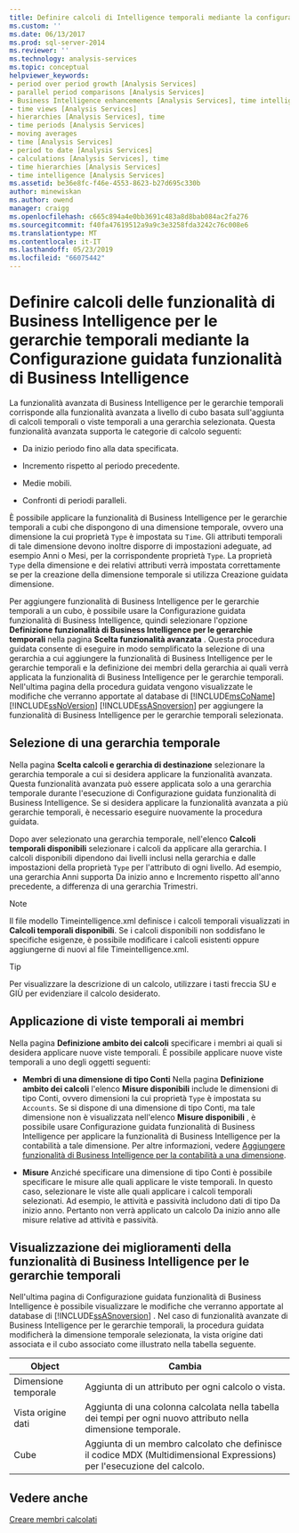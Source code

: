 ```yaml
---
title: Definire calcoli di Intelligence temporali mediante la configurazione guidata di Business Intelligence | Microsoft Docs
ms.custom: ''
ms.date: 06/13/2017
ms.prod: sql-server-2014
ms.reviewer: ''
ms.technology: analysis-services
ms.topic: conceptual
helpviewer_keywords:
- period over period growth [Analysis Services]
- parallel period comparisons [Analysis Services]
- Business Intelligence enhancements [Analysis Services], time intelligence
- time views [Analysis Services]
- hierarchies [Analysis Services], time
- time periods [Analysis Services]
- moving averages
- time [Analysis Services]
- period to date [Analysis Services]
- calculations [Analysis Services], time
- time hierarchies [Analysis Services]
- time intelligence [Analysis Services]
ms.assetid: be36e8fc-f46e-4553-8623-b27d695c330b
author: minewiskan
ms.author: owend
manager: craigg
ms.openlocfilehash: c665c894a4e0bb3691c483a8d8bab084ac2fa276
ms.sourcegitcommit: f40fa47619512a9a9c3e3258fda3242c76c008e6
ms.translationtype: MT
ms.contentlocale: it-IT
ms.lasthandoff: 05/23/2019
ms.locfileid: "66075442"
---
```

# <a name="define-time-intelligence-calculations-using-the-business-intelligence-wizard"></a>Definire calcoli delle funzionalità di Business Intelligence per le gerarchie temporali mediante la Configurazione guidata funzionalità di Business Intelligence
  La funzionalità avanzata di Business Intelligence per le gerarchie temporali corrisponde alla funzionalità avanzata a livello di cubo basata sull'aggiunta di calcoli temporali o viste temporali a una gerarchia selezionata. Questa funzionalità avanzata supporta le categorie di calcolo seguenti:  
  
-   Da inizio periodo fino alla data specificata.  
  
-   Incremento rispetto al periodo precedente.  
  
-   Medie mobili.  
  
-   Confronti di periodi paralleli.  
  
 È possibile applicare la funzionalità di Business Intelligence per le gerarchie temporali a cubi che dispongono di una dimensione temporale, ovvero una dimensione la cui proprietà `Type` è impostata su `Time`. Gli attributi temporali di tale dimensione devono inoltre disporre di impostazioni adeguate, ad esempio Anni o Mesi, per la corrispondente proprietà `Type`. La proprietà `Type` della dimensione e dei relativi attributi verrà impostata correttamente se per la creazione della dimensione temporale si utilizza Creazione guidata dimensione.  
  
 Per aggiungere funzionalità di Business Intelligence per le gerarchie temporali a un cubo, è possibile usare la Configurazione guidata funzionalità di Business Intelligence, quindi selezionare l'opzione **Definizione funzionalità di Business Intelligence per le gerarchie temporali** nella pagina **Scelta funzionalità avanzata** . Questa procedura guidata consente di eseguire in modo semplificato la selezione di una gerarchia a cui aggiungere la funzionalità di Business Intelligence per le gerarchie temporali e la definizione dei membri della gerarchia ai quali verrà applicata la funzionalità di Business Intelligence per le gerarchie temporali. Nell'ultima pagina della procedura guidata vengono visualizzate le modifiche che verranno apportate al database di [!INCLUDE[msCoName](../../includes/msconame-md.md)] [!INCLUDE[ssNoVersion](../../includes/ssnoversion-md.md)] [!INCLUDE[ssASnoversion](../../includes/ssasnoversion-md.md)] per aggiungere la funzionalità di Business Intelligence per le gerarchie temporali selezionata.  
  
## <a name="selecting-a-time-hierarchy"></a>Selezione di una gerarchia temporale  
 Nella pagina **Scelta calcoli e gerarchia di destinazione** selezionare la gerarchia temporale a cui si desidera applicare la funzionalità avanzata. Questa funzionalità avanzata può essere applicata solo a una gerarchia temporale durante l'esecuzione di Configurazione guidata funzionalità di Business Intelligence. Se si desidera applicare la funzionalità avanzata a più gerarchie temporali, è necessario eseguire nuovamente la procedura guidata.  
  
 Dopo aver selezionato una gerarchia temporale, nell'elenco **Calcoli temporali disponibili** selezionare i calcoli da applicare alla gerarchia. I calcoli disponibili dipendono dai livelli inclusi nella gerarchia e dalle impostazioni della proprietà `Type` per l'attributo di ogni livello. Ad esempio, una gerarchia Anni supporta Da inizio anno e Incremento rispetto all'anno precedente, a differenza di una gerarchia Trimestri.  
  
> [!NOTE]  
>  Il file modello Timeintelligence.xml definisce i calcoli temporali visualizzati in **Calcoli temporali disponibili**. Se i calcoli disponibili non soddisfano le specifiche esigenze, è possibile modificare i calcoli esistenti oppure aggiungerne di nuovi al file Timeintelligence.xml.  
  
> [!TIP]  
>  Per visualizzare la descrizione di un calcolo, utilizzare i tasti freccia SU e GIÙ per evidenziare il calcolo desiderato.  
  
## <a name="apply-time-views-to-members"></a>Applicazione di viste temporali ai membri  
 Nella pagina **Definizione ambito dei calcoli** specificare i membri ai quali si desidera applicare nuove viste temporali. È possibile applicare nuove viste temporali a uno degli oggetti seguenti:  
  
-   **Membri di una dimensione di tipo Conti** Nella pagina **Definizione ambito dei calcoli** l'elenco **Misure disponibili** include le dimensioni di tipo Conti, ovvero dimensioni la cui proprietà `Type` è impostata su `Accounts`. Se si dispone di una dimensione di tipo Conti, ma tale dimensione non è visualizzata nell'elenco **Misure disponibili** , è possibile usare Configurazione guidata funzionalità di Business Intelligence per applicare la funzionalità di Business Intelligence per la contabilità a tale dimensione. Per altre informazioni, vedere [Aggiungere funzionalità di Business Intelligence per la contabilità a una dimensione](bi-wizard-add-account-intelligence-to-a-dimension.md).  
  
-   **Misure** Anziché specificare una dimensione di tipo Conti è possibile specificare le misure alle quali applicare le viste temporali. In questo caso, selezionare le viste alle quali applicare i calcoli temporali selezionati. Ad esempio, le attività e passività includono dati di tipo Da inizio anno. Pertanto non verrà applicato un calcolo Da inizio anno alle misure relative ad attività e passività.  
  
## <a name="viewing-the-time-intelligence-enhancement"></a>Visualizzazione dei miglioramenti della funzionalità di Business Intelligence per le gerarchie temporali  
 Nell'ultima pagina di Configurazione guidata funzionalità di Business Intelligence è possibile visualizzare le modifiche che verranno apportate al database di [!INCLUDE[ssASnoversion](../../includes/ssasnoversion-md.md)] . Nel caso di funzionalità avanzate di Business Intelligence per le gerarchie temporali, la procedura guidata modificherà la dimensione temporale selezionata, la vista origine dati associata e il cubo associato come illustrato nella tabella seguente.  
  
|Object|Cambia|  
|------------|------------|  
|Dimensione temporale|Aggiunta di un attributo per ogni calcolo o vista.|  
|Vista origine dati|Aggiunta di una colonna calcolata nella tabella dei tempi per ogni nuovo attributo nella dimensione temporale.|  
|Cube|Aggiunta di un membro calcolato che definisce il codice MDX (Multidimensional Expressions) per l'esecuzione del calcolo.|  
  
## <a name="see-also"></a>Vedere anche  
 [Creare membri calcolati](create-calculated-members.md)  
  
  
